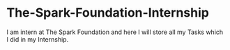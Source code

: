 # The-Spark-Foundation-Internship
I am intern at The Spark Foundation and here I will store all my Tasks which I did in my Internship.
